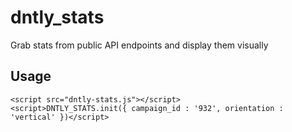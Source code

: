dntly_stats
===========
Grab stats from public API endpoints and display them visually

## Usage

```
<script src="dntly-stats.js"></script>
<script>DNTLY_STATS.init({ campaign_id : '932', orientation : 'vertical' })</script>
```
